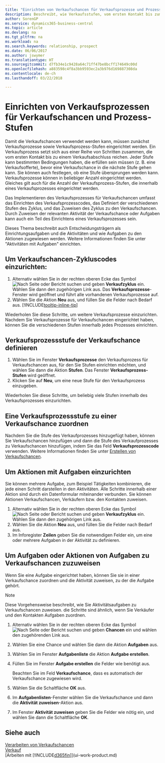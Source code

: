 ```yaml
---
title: "Einrichten von Verkaufschancen für Verkaufsprozesse und Prozess-Stufen| Microsoft Docs"
description: Beschreibt, wie Verkaufsstufen, vom ersten Kontakt bis zum Schliessen definiert, einen Verkaufsprozess erstellt und diesen zu Verkaufschancen in Business Central zuweist.
author: SorenGP
ms.service: dynamics365-business-central
ms.topic: article
ms.devlang: na
ms.tgt_pltfrm: na
ms.workload: na
ms.search.keywords: relationship, prospect
ms.date: 06/06/2017
ms.author: jswymer
ms.translationtype: HT
ms.sourcegitcommit: d7fb34e1c9428a64c71ff47be8bcff174649c00d
ms.openlocfilehash: a883598c4f8a3bb9593ec2a3b976d169887308da
ms.contentlocale: de-ch
ms.lasthandoff: 03/22/2018

---
```

# <a name="set-up-opportunity-sales-cycles-and-cycle-stages"></a>Einrichten von Verkaufsprozessen für Verkaufschancen und Prozess-Stufen
Damit die Verkaufschancen verwendet werden kann, müssen zunächst Verkaufsprozesse sowie Verkaufsprozess-Stufen eingerichtet werden. Ein Verkaufsprozess setzt sich aus einer Reihe von Schritten zusammen, die vom ersten Kontakt bis zu einem Verkaufsabschluss reichen. Jeder Stufe kann bestimmten Bedingungen haben, die erfüllen sein müssen (z. B. eine Verkaufsofferte), bevor eine Verkaufschance in die nächste Stufe gehen kann. Sie können auch festlegen, ob eine Stufe übersprungen werden kann. Verkaufsprozesse können in beliebiger Anzahl eingerichtet werden. Gleiches gilt auch für die Anzahl der Verkaufsprozess-Stufen, die innerhalb eines Verkaufsprozesses eingerichtet werden.

Das Implementieren des Verkaufsprozesses für Verkaufschancen umfasst das Einrichten des Verkaufsprozesscodes, das Definiert der verschiedenen Stufen des Zyklus, und das Zuweisen des Zyklus zu den Verkaufschancen. Durch Zuweisen der relevanten Aktivität der Verkaufschance oder Aufgaben kann auch ein Teil des Einrichtens eines Verkaufsprozesses sein.

Dieses Thema beschreibt auch Entscheidungsträgern als Einrichtungsaufgaben und die Aktivitäten und wie Aufgaben zu den Aktionen zugewiesen werden. Weitere Informationen finden Sie unter "Aktivitäten mit Aufgaben" einrichten.

## <a name="to-set-up-opportunity-sales-cycle-codes"></a>Um Verkaufschancen-Zykluscodes einzurichten:
1. Alternativ wählen Sie in der rechten oberen Ecke das Symbol ![Nach Seite oder Bericht suchen](media/ui-search/search_small.png "Nach Seite oder Bericht suchen") und geben **Verkaufzyklus** ein. Wählen Sie dann den zugehörigen Link aus. Das **Verkaufsprozesse**-Fenster wird geöffnet und führt alle vorhandenen Verkaufsprozesse auf.
2. Wählen Sie die Aktion **Neu** aus, und füllen Sie die Felder nach Bedarf aus. [!INCLUDE[tooltip-inline-tip](includes/tooltip-inline-tip_md.md)]

Wiederholen Sie diese Schritte, um weitere Verkaufsprozesse einzurichten. Nachdem Sie Verkaufsprozesse für Verkaufschancen eingerichtet haben, können Sie die verschiedenen Stufen innerhalb jedes Prozesses einrichten.

## <a name="to-define-opportunity-sales-cycle-stages"></a>Verkaufsprozessstufe der Verkaufschance definieren
1. Wählen Sie im Fenster **Verkaufsprozesse** den Verkaufsprozess für Verkaufschancen aus, für den Sie Stufen einrichten möchten, und wählen Sie dann die Aktion **Stufen**. Das Fenster **Verkaufsprozess-Stufen** wird geöffnet.
2. Klicken Sie auf **Neu**, um eine neue Stufe für den Verkaufsprozess einzugeben.

Wiederholen Sie diese Schritte, um beliebig viele Stufen innerhalb des Verkaufsprozesses einzurichten.

## <a name="to-assign-stage-cycles-to-opportunities"></a>Eine Verkaufsprozessstufe zu einer Verkaufschance zuordnen
Nachdem Sie die Stufe des Verkaufprozesses hinzugefügt haben, können Sie Verkaufschancen hinzufügen und dann die Stufe des Verkaufprozesses zu Verkaufschancen hinzufügen, indem Sie das Feld **Verkaufsprozesscode** verwenden. Weitere Informationen finden Sie unter [Erstellen von Verkaufschancen](marketing-how-create-opportunities.md).

## <a name="to-set-up-activities-with-tasks"></a>Um Aktionen mit Aufgaben einzurichten
Sie können mehrere Aufgabe, zum Beispiel Tätigkeiten kombinieren, die jede einen Schritt darstellen in den Aktivitäten. Alle Schritte innerhalb einer Aktion sind durch ein Datenformular miteinander verbunden. Sie können Aktionen Verkaufschancen, Verkäufern bzw. den Kontakten zuweisen.

1. Alternativ wählen Sie in der rechten oberen Ecke das Symbol ![Nach Seite oder Bericht suchen](media/ui-search/search_small.png "Nach Seite oder Bericht suchen") und geben **Verkaufzyklus** ein. Wählen Sie dann den zugehörigen Link aus.
2. Wählen Sie die Aktion **Neu** aus, und füllen Sie die Felder nach Bedarf aus.
3. Im Inforegister **Zeilen** geben Sie die notwendigen Felder ein, um eine oder mehrere Aufgaben in der Aktivität zu definieren.

## <a name="to-assign-tasks-or-activities-of-tasks-to-opportunities"></a>Um Aufgaben oder Aktionen von Aufgaben zu Verkaufschancen zuzuweisen
Wenn Sie eine Aufgabe eingerichtet haben, können Sie sie in einer Verkaufschance zuordnen und die Aktivität zuweisen, zu der die Aufgabe gehört.

> [!NOTE]  
>   Diese Vorgehensweise beschreibt, wie Sie Aktivitätsaufgaben zu Verkaufschancen zuweisen. die Schritte sind ähnlich, wenn Sie Verkäufer und den Kontakten Aufgaben zuordnen.

1. Alternativ wählen Sie in der rechten oberen Ecke das Symbol ![Nach Seite oder Bericht suchen](media/ui-search/search_small.png "Nach Seite oder Bericht suchen") und geben **Chancen** ein und wählen den zugehörenden Link aus.
2. Wählen Sie eine Chance und wählen Sie dann die Aktion **Aufgaben** aus.
3. Wählen Sie im Fenster **Aufgabenliste** die Aktion **Aufgabe erstellen**.
4.  Füllen Sie im Fenster **Aufgabe erstellen** die Felder wie benötigt aus.

    Beachten Sie im Feld **Verkaufschance**, dass es automatisch der Verkaufschance zugewiesen wird.
5. Wählen Sie die Schaltfläche **OK** aus.
6. Im **Aufgabenlisten**-Fenster wählen Sie die Verkaufschance und dann die **Aktivität zuweisen**-Aktion aus.
7. Im Fenster **Aktivität zuweisen** geben Sie die Felder wie nötig ein, und wählen Sie dann die Schaltfläche **OK**.

## <a name="see-also"></a>Siehe auch
[Verarbeiten von Verkaufschancen](marketing-processing-sales-opportunities.md)  
[Verkauf](sales-manage-sales.md)  
[Arbeiten mit [!INCLUDE[d365fin](includes/d365fin_md.md)]](ui-work-product.md)

